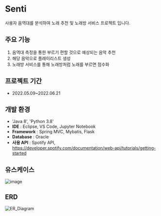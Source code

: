 # Senti
사용자 음역대를 분석하여 노래 추천 및 노래방 서비스 프로젝트 입니다.

## 주요 기능
1. 음역대 측정을 통한 부르기 편할 것으로 예상되는 음악 추천
2. 해당 음악으로 플레이리스트 생성
3. 노래방 서비스를 통해 노래방처럼 노래를 부르면 점수화

## 프로젝트 기간
* 2022.05.09~2022.06.21

## 개발 환경
- 'Java 8', 'Python 3.8'
- **IDE** : Eclipse, VS Code, Jupyter Notebook
- **Framework** : Spring MVC, Mybatis, Flask
- **Database** : Oracle
- **사용 API** : Spotify API, https://developer.spotify.com/documentation/web-api/tutorials/getting-started

## 유스케이스 
![image](https://github.com/doozzi/Senti/assets/102228584/15259b43-8569-4ff6-bc0c-d592400d8f24)


## ERD
![ER_Diagram](https://github.com/doozzi/Senti/assets/102228584/db466b51-bf84-428d-b2ab-bd41b28fd894)
